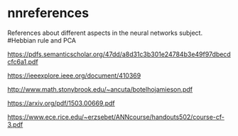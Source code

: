 # nnreferences
References about different aspects in the neural networks subject.
#Hebbian rule and PCA

https://pdfs.semanticscholar.org/47dd/a8d31c3b301e24784b3e49f97dbecdcfc6a1.pdf

https://ieeexplore.ieee.org/document/410369

http://www.math.stonybrook.edu/~ancuta/botelhojamieson.pdf

https://arxiv.org/pdf/1503.00669.pdf

https://www.ece.rice.edu/~erzsebet/ANNcourse/handouts502/course-cf-3.pdf


